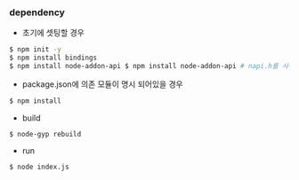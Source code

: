 ### dependency

* 초기에 셋팅할 경우

```sh
$ npm init -y
$ npm install bindings
$ npm install node-addon-api $ npm install node-addon-api # napi.h를 사용할 수 있도록 한다.
```

* package.json에 의존 모듈이 명시 되어있을 경우

```sh
$ npm install
```

* build 

```
$ node-gyp rebuild
```

* run 

```
$ node index.js
```